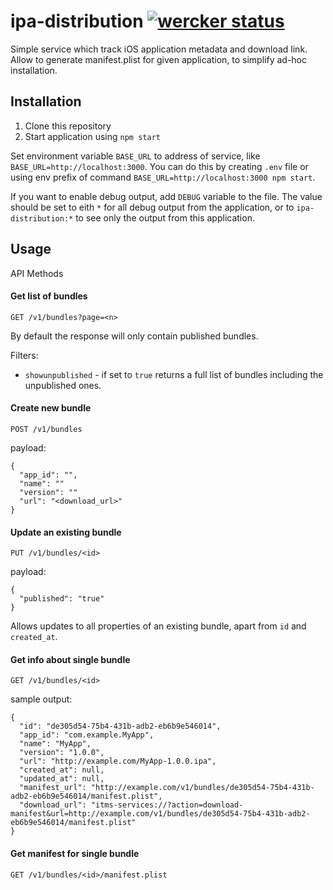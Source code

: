 # ipa-distribution [![wercker status](https://app.wercker.com/status/6f5a01038313ff8de7506599ecf900c1/s/master "wercker status")](https://app.wercker.com/project/bykey/6f5a01038313ff8de7506599ecf900c1)

Simple service which track iOS application metadata and download link. Allow to generate manifest.plist for given application,
to simplify ad-hoc installation.

## Installation

1. Clone this repository
2. Start application using `npm start`

Set environment variable `BASE_URL` to address of service, like `BASE_URL=http://localhost:3000`.
You can do this by creating `.env` file or using env prefix of command `BASE_URL=http://localhost:3000 npm start`.

If you want to enable debug output, add `DEBUG` variable to the file. The value should be set to eith `*` for all debug output from the application, or to `ipa-distribution:*` to see only the output from this application.

## Usage

API Methods

#### Get list of bundles
`GET /v1/bundles?page=<n>`

By default the response will only contain published bundles.

Filters:

* `showunpublished` - if set to `true` returns a full list of bundles including the unpublished ones. 

#### Create new bundle
`POST /v1/bundles`

payload:
```
{
  "app_id": "",
  "name": ""
  "version": ""
  "url": "<download_url>"
}
```

#### Update an existing bundle
`PUT /v1/bundles/<id>`

payload:
```
{
  "published": "true"
}
```

Allows updates to all properties of an existing bundle, apart from `id` and `created_at`. 

#### Get info about single bundle
`GET /v1/bundles/<id>`

sample output:

```
{
  "id": "de305d54-75b4-431b-adb2-eb6b9e546014",
  "app_id": "com.example.MyApp",
  "name": "MyApp",
  "version": "1.0.0",
  "url": "http://example.com/MyApp-1.0.0.ipa",
  "created_at": null,
  "updated_at": null,
  "manifest_url": "http://example.com/v1/bundles/de305d54-75b4-431b-adb2-eb6b9e546014/manifest.plist",
  "download_url": "itms-services://?action=download-manifest&url=http://example.com/v1/bundles/de305d54-75b4-431b-adb2-eb6b9e546014/manifest.plist"
}
```

#### Get manifest for single bundle
`GET /v1/bundles/<id>/manifest.plist`
